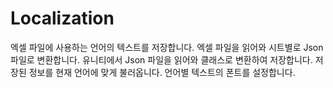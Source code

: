 # Localization

엑셀 파일에 사용하는 언어의 텍스트를 저장합니다.
엑셀 파일을 읽어와 시트별로 Json 파일로 변환합니다.
유니티에서 Json 파일을 읽어와 클래스로 변환하여 저장합니다.
저장된 정보를 현재 언어에 맞게 불러옵니다.
언어별 텍스트의 폰트를 설정합니다.
